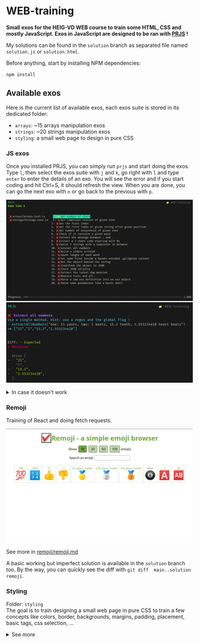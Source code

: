 # WEB-training
**Small exos for the HEIG-VD WEB course to train some HTML, CSS and mostly JavaScript. Exos in JavaScript are designed to be ran with [PRJS](https://github.com/samuelroland/prjs) !**

My solutions can be found in the `solution` branch as separated file named `solution.js` or `solution.html`.


Before anything, start by installing NPM dependencies:
```sh
npm install
```
<!-- todo: how to make PRJS work without this step ? -->

## Available exos
Here is the current list of available exos, each exos suite is stored in its dedicated folder:
- `arrays`: ~15 arrays manipulation exos
- `strings`: ~20 strings manipulation exos
- `styling`: a small web page to design in pure CSS

### JS exos
Once you installed PRJS, you can simply run `prjs` and start doing the exos. Type `l`, then select the exos suite with `j` and `k`, go right with `l` and type `enter` to enter the details of an exo. You will see the error and if you start coding and hit Ctrl+S, it should refresh the view. When you are done, you can go the next exo with `n` or go back to the previous with `p`.

![prjs list of exos on arrays and strings](imgs/prjs-list.png)
![prjs details of the exo with error on the returned list](imgs/prjs-details.png)

<details>
<summary>In case it doesn't work</summary>
Check the PRJS repository README for some known issues !

If it really doesn't work, you can still run the exos with Vitest directly, but the experience will be reduced...

```sh
npx vitest --bail 1
```
The `--bail 1` make the runner stop at first fail so you can see output of failed test one after the other. Vitest run tests in watch mode by default so open your terminal along your IDE so you can see both !

![IDE view when running tests](imgs/ide.png)

</details>

### Remoji
Training of React and doing fetch requests.

![demo](remoji/demo.gif)

See more in [remoji/remoji.md](remoji/remoji.md)

A basic working but imperfect solution is available in the `solution` branch too. By the way, you can quickly see the diff with `git diff  main..solution remoji`.

### Styling
Folder: `styling`  
The goal is to train designing a small web page in pure CSS to train a few concepts like colors, border, backgrounds, margins, padding, placement, basic tags, css selection, ...

<details>
<summary>See more</summary>

Install the Live Server extension in VSCode, open `styling/index.html`, open the live preview and start designing this page:

![styling.png](imgs/styling.png)

- TODO: make the page train flexbox and grid
- TODO: make other smaller exos to train CSS styling like a form

</details>
